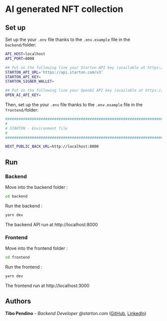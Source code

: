 # AI generated NFT collection

## Set up

Set up the your `.env` file thanks to the `.env.example` file in the `backend/`folder:
```bash
API_HOST=localhost
API_PORT=8000

## Put on the following line your Starton API key (available at https://app.starton.com)
STARTON_API_URL='https://api.starton.com/v3'
STARTON_API_KEY=
STARTON_SIGNER_WALLET=

## Put on the following line your OpenAI API key (available at https://platform.openai.com/account/api-keys)
OPEN_AI_API_KEY=
```

Then, set up the your `.env` file thanks to the `.env.example` file in the `frontend/`folder:
```bash
########################################################################################################################
#
# STARTON - Environment file
#
########################################################################################################################

NEXT_PUBLIC_BACK_URL=http://localhost:8000
```

## Run

### Backend

Move into the backend folder :
```bash
cd backend
```

Run the backend :
```bash
yarn dev
```

The backend API run at http://localhost:8000

### Frontend

Move into the frontend folder :
```bash
cd frontend
```

Run the frontend :
```bash
yarn dev
```

The frontend run at http://localhost:3000

## Authors

**Tibo Pendino** - _Backend Developer @starton.com_ ([GitHub](https://github.com/tibo-pdn), [LinkedIn](https://www.linkedin.com/in/tibo-pendino/))